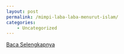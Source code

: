 ```yaml
---
layout: post
permalink: /mimpi-laba-laba-menurut-islam/
categories:
    - Uncategorized
---
```


[Baca Selengkapnya](/07)